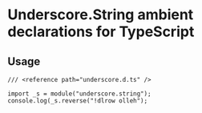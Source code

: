 
Underscore.String ambient declarations for TypeScript
=====================================================

Usage
-----

```
/// <reference path="underscore.d.ts" />

import _s = module("underscore.string");
console.log(_s.reverse("!dlrow olleh");
```
